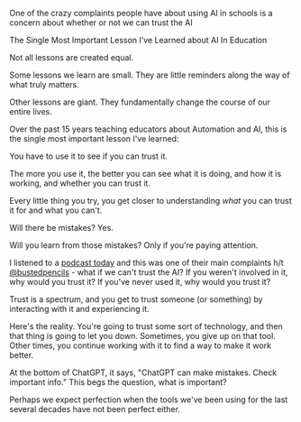 One of the crazy complaints people have about using AI in schools is a concern about whether or not we can trust the AI

The Single Most Important Lesson I’ve Learned about AI In Education

Not all lessons are created equal.

Some lessons we learn are small. They are little reminders along the way of what truly matters.

Other lessons are giant. They fundamentally change the course of our entire lives.

Over the past 15 years teaching educators about Automation and AI, this is the single most important lesson I've learned:

You have to use it to see if you can trust it. 

The more you use it, the better you can see what it is doing, and how it is working, and whether you can trust it. 

Every little thing you try, you get closer to understanding _what_ you can trust it for and what you can't. 

Will there be mistakes? Yes. 

Will you learn from those mistakes? Only if you're paying attention. 

I listened to a [podcast today](https://podcasts.apple.com/us/podcast/artificial-intelligence-artificial-or-intelligent/id1648696679?i=1000655864150) and this was one of their main complaints h/t [@bustedpencils](https://twitter.com/bustedpencils) - what if we can't trust the AI? If you weren't involved in it, why would you trust it? If you've never used it, why would you trust it? 

Trust is a spectrum, and you get to trust someone (or something) by interacting with it and experiencing it. 

Here's the reality. You're going to trust some sort of technology, and then that thing is going to let you down. Sometimes, you give up on that tool. Other times, you continue working with it to find a way to make it work better. 

At the bottom of ChatGPT, it says, "ChatGPT can make mistakes. Check important info." This begs the question, what is important? 

Perhaps we expect perfection when the tools we've been using for the last several decades have not been perfect either. 